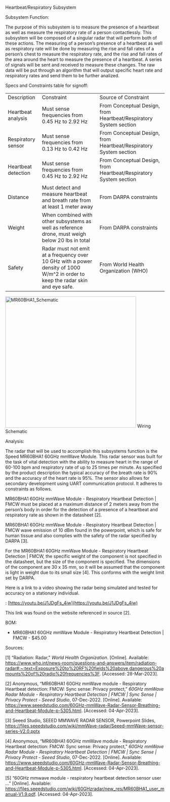 
Heartbeat/Respiratory Subsystem 

Subsystem Function:

The purpose of this subsystem is to measure the presence of a heartbeat as well as measure the respiratory rate of a person contactlessly. This subsystem will be composed of a singular radar that will perform both of these actions. The measuring of a person’s presence of a heartbeat as well as respiratory rate will be done by measuring the rise and fall rates of a person’s chest to measure the respiratory rate, and the rise and fall rates of the area around the heart to measure the presence of a heartbeat. A series of signals will be sent and received to measure these changes. The raw data will be put through an algorithm that will output specific heart rate and respiratory rates and send them to be further analized.

Specs and Constraints table for signoff:			


<table>
  <tr>
   <td>Description
   </td>
   <td>Constraint
   </td>
   <td>Source of Constraint
   </td>
  </tr>
  <tr>
   <td>Heartbeat analysis
   </td>
   <td>Must sense frequencies from 0.45 Hz to 2.92 Hz
   </td>
   <td>From Conceptual Design, from Heartbeat/Respiratory System section
   </td>
  </tr>
  <tr>
   <td>Respiratory sensor
   </td>
   <td>Must sense frequencies from 0.13 Hz to 0.42 Hz
   </td>
   <td>From Conceptual Design, from Heartbeat/Respiratory System section
   </td>
  </tr>
  <tr>
   <td>Heartbeat detection
   </td>
   <td>Must sense frequencies from 0.45 Hz to 2.92 Hz
   </td>
   <td>From Conceptual Design, from Heartbeat/Respiratory System section
   </td>
  </tr>
  <tr>
   <td>Distance
   </td>
   <td>Must detect and measure heartbeat and breath rate from at least 1 meter away
   </td>
   <td>From DARPA constraints
   </td>
  </tr>
  <tr>
   <td>Weight
   </td>
   <td>When combined with other subsystems as well as reference drone, must weigh below 20 lbs in total
   </td>
   <td>From DARPA constraints
   </td>
  </tr>
  <tr>
   <td>Safety
   </td>
   <td>Radar must not emit at a frequency over 10 GHz with a power density of 1000 W/m^2 in order to keep the radar skin and eye safe.
   </td>
   <td>From World Health Organization (WHO)
   </td>
  </tr>
</table>

<img width="413" alt="MR60BHA1_Schematic" src="https://user-images.githubusercontent.com/79685126/229979992-dfe48e9a-f9e2-4ee6-8646-932cdf7bfd75.PNG">
Wiring Schematic


Analysis:

The radar that will be used to accomplish this subsystems function is the Speed MR60BHA1 60GHz mmWave Module. This radar sensor was built for the task of vital detection with the ability to measure heart in the range of 60-100 bpm and respiratory rate of up to 25 times per minute. As specified by the product description the typical accuracy of the breath rate is 90% and the accuracy of the heart rate is 95%. The sensor also allows for secondary development using UART communication protocol. It adheres to constraints as follows.

MR60BHA1 60GHz mmWave Module - Respiratory Heartbeat Detection | FMCW must be placed at a maximum distance of 2 meters away from the person’s body in order for the detection of a presence of a heartbeat and respiratory rate as shown in the datasheet [2].

MR60BHA1 60GHz mmWave Module - Respiratory Heartbeat Detection | FMCW wave emission of 10 dBm found in the powerpoint, which is safe for human tissue and also complies with the safety of the radar specified by DARPA [3].

For the MR60BHA1 60GHz mmWave Module - Respiratory Heartbeat Detection | FMCW, the specific weight of the component is not specified in the datasheet, but the size of the component is specified. The dimensions of the component are 30 x 35 mm, so it will be assumed that the component is light in weight due to its small size [4]. This conforms with the weight limit set by DARPA.

Here is a link to a video showing the radar being simulated and tested for accuracy on a stationary individual.



: [https://youtu.be/J1JDgFs_4iw](https://youtu.be/J1JDgFs_4iw) 

This link was found on the website referenced in source [2].

BOM:



*  MR60BHA1 60GHz mmWave Module - Respiratory Heartbeat Detection | FMCW - $45.00

Sources: 

[1] “Radiation: Radar,” _World Health Organization_. [Online]. Available: https://www.who.int/news-room/questions-and-answers/item/radiation-radar#:~:text=Exposure%20to%20RF%20fields%20above,dangerous%20amounts%20of%20radio%20frequencies%3F. [Accessed: 28-Mar-2023]. 

[2] Anonymous, “MR60BHA1 60GHz mmWave module - Respiratory Heartbeat detection: FMCW: Sync sense: Privacy protect,” _60GHz mmWave Radar Module - Respiratory Heartbeat Detection | FMCW | Sync Sense | Privacy Protect - Seeed Studio_, 07-Dec-2022. [Online]. Available: https://www.seeedstudio.com/60GHz-mmWave-Radar-Sensor-Breathing-and-Heartbeat-Module-p-5305.html. [Accessed: 04-Apr-2023]. 

[3] Seeed Studio, SEEED MMWAVE RADAR SENSOR, Powerpoint Slides, https://files.seeedstudio.com/wiki/mmWave-radar/Seeed-mmWave-sensor-series-V2.0.pptx

[4] Anonymous, “MR60BHA1 60GHz mmWave module - Respiratory Heartbeat detection: FMCW: Sync sense: Privacy protect,” _60GHz mmWave Radar Module - Respiratory Heartbeat Detection | FMCW | Sync Sense | Privacy Protect - Seeed Studio_, 07-Dec-2022. [Online]. Available: https://www.seeedstudio.com/60GHz-mmWave-Radar-Sensor-Breathing-and-Heartbeat-Module-p-5305.html. [Accessed: 04-Apr-2023]. 

[5] “60GHz mmwave module - respiratory heartbeat detection sensor user ...” [Online]. Available: https://files.seeedstudio.com/wiki/60GHzradar/new_res/MR60BHA1_user_manual-V1.9.pdf. [Accessed: 04-Apr-2023]. 




